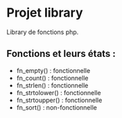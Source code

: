 # Projet library

Library de fonctions php.

## Fonctions et leurs états :

- fn_empty() : fonctionnelle
- fn_count() : fonctionnelle
- fn_strlen() : fonctionnelle
- fn_strtolower() : fonctionnelle
- fn_strtoupper() : fonctionnelle
- fn_sort() : non-fonctionnelle